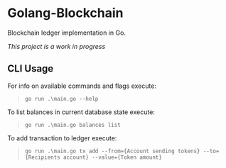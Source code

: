 # Golang-Blockchain
Blockchain ledger implementation in Go.

*This project is a work in progress*

## CLI Usage

For info on available commands and flags execute:

> `go run .\main.go --help`

To list balances in current database state execute:
   
> `go run .\main.go balances list`

To add transaction to ledger execute:
> `go run .\main.go tx add --from={Account sending tokens} --to={Recipients account} --value={Token amount}`

<!--Hidden Notes:
    * Event-based architecture: production, consumtion, reaction to events (eg. transaction is event, update state is reaction)
    * Reward: for every specific time interval like every week, creator of blockchain gets rewarded a specific amount of tokens like 100.
              Balance verification is skipped for reward transactions.
      |-> The balance of the Account who mined a block increases out of the blue as a subject of total tokens supply inflation affecting the whole chain.
    * Blockchain is a database. The token supply, initial user balances, and global blockchain settings are defined in a Genesis file. The Genesis balances indicate what the 
       original blockchain state was and are never updated afterwards. The database state changes are called Transactions (TX).
    * Decentralized: every user has a copy of the blockchain on their disk, so one user can't change the entire blockchain.
    * Batch processing: is the running of "jobs that can run without end user interaction, or can be scheduled to run as resources permit."
      |-> Batching is a common strategy when working with SQL/NoSQL/Other database systems. The batch strategy consist of “handling multiple items at once”. 
          The solution is to   encapsulate transactions to linked “chunks”, “blocks”.
    * Hashing:
         The ParentHash is being used as a reliable “checkpoint,” representing and referencing the previously hashed database content.
         ParentHash improves performance; Only new data + reference to previous state needs to be hashed to achieve immutability.
         E.g., If you attempt to modify a TX value in Block 0, it will result in a new unique Block 0 hash. Hash of Block 1, based on the parent
         Block 0 reference, would therefore immediately change as well. The cascade effect would affect all the blocks, making the malicious
         attacker database invalid - different from the rest of the honest database stakeholders.
         The attacker database would be, therefore, excluded from participating in the network.
    * The time being used for block timestamps is Unix time:
         Unix returns t as a Unix time, the number of seconds elapsed since January 1, 1970 UTC. The result doesn't depend on the location associated with t. Unix-like
         operating systems often record time as a 32bit count of seconds, but since this method returns a 64bit value it is valid for billions of years into the past or future.

-->

<!--
Blockchain ledger implementation in Go.

This reporsitory contains two separate implementations of a Blockchain in Golang:

The first stores the block information in a .db file database on disk and is not synced for multiple users; contained in DiskBasedBlockchain dir; Visit this dir for usage README.

The second implementation is peer distributed and currently under development.
-->
